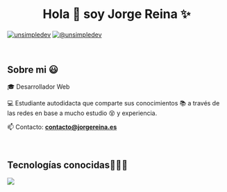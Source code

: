 <h1 align="center">Hola 👋  soy Jorge Reina  ✨ </h1> 

<p align="left">
<a href="https://linkedin.com/in/jorgereinafl" target="blank"><img align="center" src="https://img.shields.io/badge/LinkedIn-0077B5?style=for-the-badge&logo=linkedin&logoColor=white" alt="unsimpledev"/></a>
<a href = "mailto:contacto@jorgereina.es" target="blank"><img align="center" src="https://img.shields.io/badge/Gmail-D14836?style=for-the-badge&logo=gmail&logoColor=white" alt="@unsimpledev"  /></a>
  </p>
<br>
<h2>Sobre mi 😃</h2>
<!--Intro start-->

<p align="left">
🎓 Desarrollador Web 

💻 Estudiante autodidacta que comparte sus conocimientos 📚 a través de las redes en base a mucho estudio 😵 y experiencia.

📫 Contacto: **contacto@jorgereina.es**
<!--Intro end-->
  </p>
<br>

<h2 >Tecnologías conocidas👨🏻‍💻</h2>
<!--tech stack icons-->
<p align="left">
  <a href="https://skillicons.dev">
    <img src="https://skillicons.dev/icons?i=css,html,js,nodejs,postgresql,git,github,vscode,bash&perline=12" />
  </a>
</p>
<br>

</p>        
<!--- stats (end) -->
